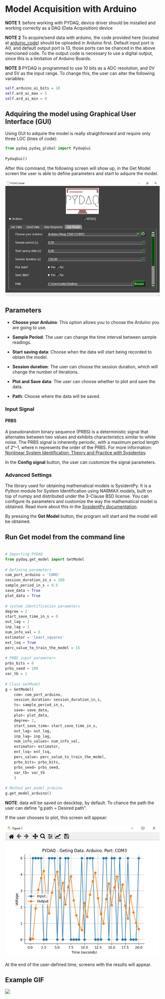 # Model Acquisition with Arduino

**NOTE 1**: before working with PYDAQ, device driver should be installed and working correctly as a DAQ (Data Acquisition) device

**NOTE 2** To acquire/send data with arduino, the code provided here (located at [arduino_code](https://github.com/samirmartins/pydaq/tree/main/pydaq/arduino_code)) 
should be uploaded in Arduino first. Default input port is A0, and default output port is 13, those ports can be chanced in the above mencioned code. To the output code is necessary to use a digital output, since this is a limitation of Arduino Boards.

**NOTE 3** PYDAQ is programmed to use 10 bits as a ADC resolution, and 0V and 5V as the input range.
To change this, the user can alter the following variables:

```python
self.arduino_ai_bits = 10
self.ard_ai_max = 5
self.ard_ai_min = 0
```

## Adquiring the model using Graphical User Interface (GUI)

Using GUI to adquire the model is really straighforward and require only three LOC (lines of code):

```python
from pydaq.pydaq_global import PydaqGui

PydaqGui()
```
After this command, the following screen will show up, in the Get Model screen the user is able to define parameters and start to adquire the model.

![](img/get_model_arduino.jpg)

## Parameters

 - **Choose your Arduino**: This option allows you to choose the Arduino you are going to use.

 - **Sample Period**: The user can change the time interval between sample readings.

 - **Start saving data**: Choose when the data will start being recorded to obtain the model.

 - **Session duration**: The user can choose the session duration, which will change the number of iterations.

 - **Plot and Save data**: The user can choose whether to plot and save the data.

 - **Path**: Choose where the data will be saved.

### Input Signal
#### PRBS
A pseudorandom binary sequence (PRBS) is a deterministic signal that alternates between two values and exhibits characteristics similar to white noise. The PRBS signal is inherently periodic, with a maximum period length of 2ⁿ–1, where n represents the order of the PRBS.
For more information: [Nonlinear System Identification: Theory and Practice with Sysidentpy](https://sysidentpy.org/book/0%20-%20Preface/).

In the **Config signal** button, the user can customize the signal parameters.

### Advanced Settings
The library used for obtaining mathematical models is SysidentPy. It is a Python module for System Identification using NARMAX models, built on top of numpy and distributed under the 3-Clause BSD license. You can configure its parameters and customize the way the mathematical model is obtained. Read more about this in the [SysidentPy documentation](https://sysidentpy.org/).

By pressing the **Get Model** button, the program will start and the model will be obtained.

## Run Get model from the command line
```python

# Importing PYDAQ
from pydaq.get_model import GetModel

# Defining parameters
com_port_arduino = 'COM3'
session_duration_in_s = 100
sample_period_in_s = 0.5
save_data = True
plot_data = True

# system identification parameters
degree = 2
start_save_time_in_s = 0
out_lag = 2
inp_lag = 2
num_info_val = 6
estimator = 'least_squares'
ext_lsq = True
perc_value_to_train_the_model = 15

# PRBS input parameters
prbs_bits = 6
prbs_seed = 100
var_tb = 1

# Class GetModel
g = GetModel(
    com= com_port_arduino,
    session_duration= session_duration_in_s,
    ts= sample_period_in_s,
    save= save_data,
    plot= plot_data,
    degree= 2,
    start_save_time= start_save_time_in_s,
    out_lag= out_lag,
    inp_lag= inp_lag,
    num_info_values= num_info_val,
    estimator= estimator,
    ext_lsq= ext_lsq,
    perc_value= perc_value_to_train_the_model,
    prbs_bits= prbs_bits,
    prbs_seed= prbs_seed,
    var_tb= var_tb
    )

# Method get_model_arduino
g.get_model_arduino()

```
**NOTE**: data will be saved on descktop, by default. To chance the path the user can define "g.path = Desired path".

If the user chooses to plot, this screen will appear:

![](img/get_model_signal.jpg)

At the end of the user-defined time, screens with the results will appear.

## Example GIF

![](img/getmodel_arduino_gif.gif)
